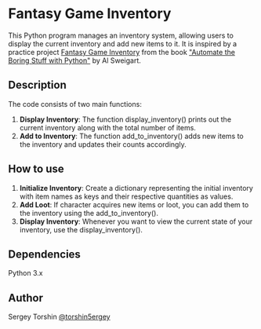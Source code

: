 # Fantasy Game Inventory

This Python program manages an inventory system, allowing users to display the current inventory and add new items to it. It is inspired by a practice project [Fantasy Game Inventory](https://automatetheboringstuff.com/2e/chapter5/#calibre_link-205) from the book ["Automate the Boring Stuff with Python"](https://automatetheboringstuff.com/) by Al Sweigart.

## Description

The code consists of two main functions:
1. **Display Inventory**: The function display_inventory() prints out the current inventory along with the total number of items.
2. **Add to Inventory**: The function add_to_inventory() adds new items to the inventory and updates their counts accordingly.

## How to use
1. **Initialize Inventory**: Create a dictionary representing the initial inventory with item names as keys and their respective quantities as values.
2. **Add Loot**: If character acquires new items or loot, you can add them to the inventory using the add_to_inventory().
3. **Display Inventory**: Whenever you want to view the current state of your inventory, use the display_inventory().

## Dependencies

Python 3.x

## Author 

Sergey Torshin [@torshin5ergey](https://github.com/torshin5ergey)
